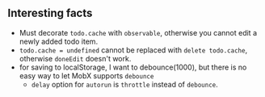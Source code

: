 ## Interesting facts

- Must decorate `todo.cache` with `observable`, otherwise you cannot edit a newly added todo item.
- `todo.cache = undefined` cannot be replaced with `delete todo.cache`, otherwise `doneEdit` doesn't work.
- for saving to localStorage, I want to debounce(1000), but there is no easy way to let MobX supports `debounce`
    - `delay` option for `autorun` is `throttle` instead of `debounce`.
